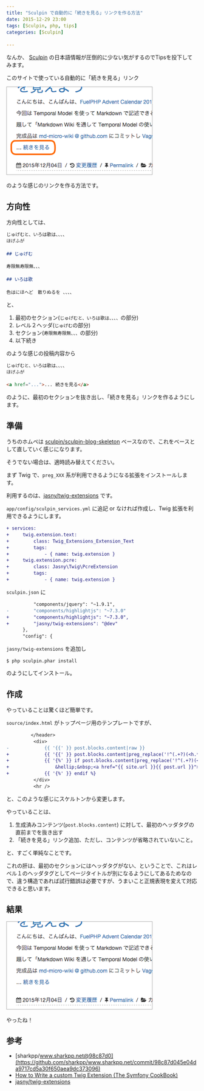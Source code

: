 ```yaml
---
title: "Sculpin で自動的に「続きを見る」リンクを作る方法"
date: 2015-12-29 23:00
tags: [Sculpin, php, tips]
categories: [Sculpin]

---
```


なんか、 [Sculpin](http://sculpin.io/) の日本語情報が圧倒的に少ない気がするのでTipsを投下してみます。

このサイトで使っている自動的に「続きを見る」リンク

![「続きを見る」リンク](/images/2015_1229_more_link.png)

のような感じのリンクを作る方法です。

## 方向性

方向性としては、

```md
じゅげむと、いろは歌は、、、、
ほげふが

## じゅげむ

寿限無寿限無、、、

## いろは歌

色はにほへど　散りぬるを 、、、、

```

と、

1. 最初のセクション(`じゅげむと、いろは歌は、、、、`の部分)
2. レベル２ヘッダ(`じゅげむ`の部分)
3. セクション(`寿限無寿限無、、、`の部分)
4. 以下続き

のような感じの投稿内容から

```html
じゅげむと、いろは歌は、、、、
ほげふが

<a href="...">... 続きを見る</a>
```

のように、最初のセクションを抜き出し、「続きを見る」リンクを作るようにします。

## 準備

うちのホムペは [sculpin/sculpin-blog-skeleton](https://github.com/sculpin/sculpin-blog-skeleton) ベースなので、これをベースとして直していく感じになります。

そうでない場合は、適時読み替えてください。

まず Twig で、`preg_XXX` 系が利用できるようになる拡張をインストールします。

利用するのは、[jasny/twig-extensions](https://packagist.org/packages/jasny/twig-extensions) です。

`app/config/sculpin_services.yml` に追記 or なければ作成し、Twig 拡張を利用できるようにします。

```diff
+ services:
+     twig.extension.text:
+         class: Twig_Extensions_Extension_Text
+         tags:
+             - { name: twig.extension }
+     twig.extension.pcre:
+         class: Jasny\Twig\PcreExtension
+         tags:
+             - { name: twig.extension }
```

`sculpin.json` に

```diff
          "components/jquery": "~1.9.1",
-         "components/highlightjs": "~7.3.0"
+         "components/highlightjs": "~7.3.0",
+         "jasny/twig-extensions": "@dev"
      },
      "config": {
```

`jasny/twig-extensions` を追加し

```
$ php sculpin.phar install
```

のようにしてインストール。

## 作成

やっていることは驚くほど簡単です。

`source/index.html` がトップページ用のテンプレートですが、

```diff
         </header>
          <div>
-             {{ '{{' }} post.blocks.content|raw }}
+             {{ '{{' }} post.blocks.content|preg_replace('!^(.+?)(<h.*)?$!sm', '$1') | raw }}
+             {{ '{%' }} if post.blocks.content|preg_replace('!^(.+?)(<h.*)?$!sm', '$1') != post.blocks.content %}
+                 &hellip;&nbsp;<a href="{{ site.url }}{{ post.url }}">続きを見る</a>
+             {{ '{%' }} endif %}
          </div>
          <hr />
```

と、このような感じにスケルトンから変更します。

やっていることは、

1. 生成済みコンテンツ(`post.blocks.content`) に対して、最初のヘッダタグの直前までを抜き出す
1. 「続きを見る」リンク追加、ただし、コンテンツが省略されていないこと。

と、すごく単純なことです。

これの肝は、最初のセクションにはヘッダタグがない、ということで、これはレベル１のヘッダタグとしてページタイトルが別になるようにしてあるためなので、違う構造であれば試行錯誤は必要ですが、うまいこと正規表現を変えて対応できると思います。

## 結果

![「続きを見る」リンク](/images/2015_1229_more_link2.png)

やったね！

## 参考

* [sharkpp/www.sharkpp.net@98c87d0](https://github.com/sharkpp/www.sharkpp.net/commit/98c87d045e04da9717cd5a30f650aea9dc373096)
* [How to Write a custom Twig Extension (The Symfony CookBook)](http://symfony.com/doc/current/cookbook/templating/twig_extension.html#register-an-extension-as-a-service)
* [jasny/twig-extensions](https://github.com/jasny/twig-extensions)
